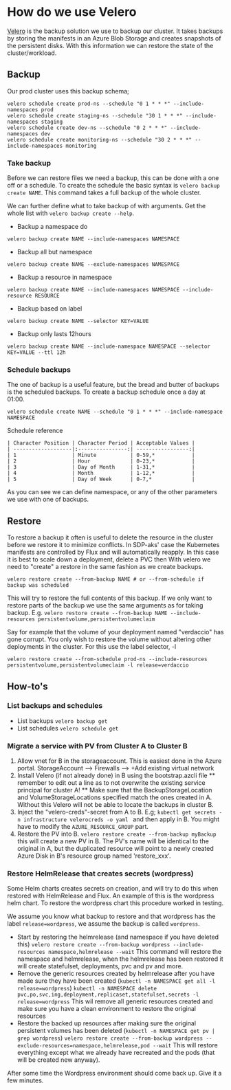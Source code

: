 # How do we use Velero

[Velero](https://github.com/heptio/velero) is the backup solution we use to backup our cluster. It takes backups by storing the manifests in an Azure Blob Storage and creates snapshots of the persistent disks. With this information we can restore the state of the cluster/workload.

## Backup
Our prod cluster uses this backup schema;  
```
velero schedule create prod-ns --schedule "0 1 * * *" --include-namespaces prod
velero schedule create staging-ns --schedule "30 1 * * *" --include-namespaces staging
velero schedule create dev-ns --schedule "0 2 * * *" --include-namespaces dev
velero schedule create monitoring-ns --schedule "30 2 * * *" --include-namespaces monitoring
```
### Take backup

Before we can restore files we need a backup, this can be done with a one off or a schedule. To create the schedule the basic syntax is `velero backup create NAME`.
This command takes a full backup of the whole cluster.

We can further define what to take backup of with arguments. Get the whole list with `velero backup create --help`.

- Backup a namespace do

```
velero backup create NAME --include-namespaces NAMESPACE
```

- Backup all but namespace

```
velero backup create NAME --exclude-namespaces NAMESPACE
```

- Backup a resource in namespace

```
velero backup create NAME --include-namespaces NAMESPACE --include-resource RESOURCE
```

- Backup based on label

```
velero backup create NAME --selector KEY=VALUE
```

- Backup only lasts 12hours

```
velero backup create NAME --include-namespace NAMESPACE --selector KEY=VALUE --ttl 12h
```

### Schedule backups

The one of backup is a useful feature, but the bread and butter of backups is the scheduled backups. To create a backup schedule once a day at 01:00.

```
velero schedule create NAME --schedule "0 1 * * *" --include-namespace NAMESPACE
```

Schedule reference

```
| Character Position | Character Period | Acceptable Values |
| -------------------|:----------------:| -----------------:|
| 1                  | Minute           | 0-59,*            |
| 2                  | Hour             | 0-23,*            |
| 3                  | Day of Month     | 1-31,*            |
| 4                  | Month            | 1-12,*            |
| 5                  | Day of Week      | 0-7,*             |
```

As you can see we can define namespace, or any of the other parameters we use with one of backups.

## Restore

To restore a backup it often is useful to delete the resource in the cluster before we restore it to minimize conflicts.
In SDP-aks' case the Kubernetes manifests are controlled by Flux and will automatically reapply. In this case it is best to scale down a deployment, delete a PVC then 
 With velero we need to "create" a restore in the same fashion as we create backups.

```
velero restore create --from-backup NAME # or --from-schedule if backup was scheduled
```

This will try to restore the full contents of this backup. If we only want to restore parts of the backup we use the same arguments as for taking backup. E.g. `velero restore create --from-backup NAME --include-resources persistentvolume,persistentvolumeclaim`

Say for example that the volume of your deployment named "verdaccio" has gone corrupt. You only wish to restore the volume without altering other deployments in the cluster. For this use the label selector, -l

```
velero restore create --from-schedule prod-ns --include-resources persistentvolume,persistentvolumeclaim -l release=verdaccio
```


## How-to's

### List backups and schedules

- List backups
  `velero backup get`
- List schedules
  `velero schedule get`

### Migrate a service with PV from Cluster A to Cluster B
1. Allow vnet for B in the storageaccount. This is easiest done in the Azure portal. StorageAccount --> Firewalls --> +Add existing virtual network
2. Install Velero (if not already done) in B using the bootstrap.azcli file ** remember to edit out a line as to not overwrite the existing service principal for cluster A! ** Make sure that the BackupStorageLocation and VolumeStorageLocations specified match the ones created in A. Without this Velero will not be able to locate the backups in cluster B.
3. Inject the "velero-creds"-secret from A to B.  E.g; ```kubectl get secrets -n infrastructure velerocreds -o yaml ``` and then apply in B. You might have to modify the `AZURE_RESOURCE_GROUP` part.
4. Restore the PV into B. ```velero restore create --from-backup myBackup``` this will create a new PV in B. The PV's name will be identical to the original in A, but the duplicated resource will point to a newly created Azure Disk in B's resource group named 'restore_xxx'.


### Restore HelmRelease that creates secrets (wordpress)

Some Helm charts creates secrets on creation, and will try to do this when restored with HelmRelease and Flux. An example of this is the wordpress helm chart. To restore the wordpress chart this procedure worked in testing.

We assume you know what backup to restore and that wordpress has the label `release=wordpress`, we assume the backup is called `wordpress`.

- Start by restoring the helmrelease (and namespace if you have deleted this)
  `velero restore create --from-backup wordpress --include-resources namespace,helmrelease --wait`
  This command will restore the namespace and helmrelease, when the helmrelease has been restored it will create statefulset, deployments, pvc and pv and more.
- Remove the generic resources created by helmrelease after you have made sure they have been created (`kubectl -n NAMESPACE get all -l release=wordpress`)
  `kubectl -n NAMESPACE delete pvc,po,svc,ing,deployment,replicaset,statefulset,secrets -l release=wordpress`
  This wil remove all generic resources created and make sure you have a clean environment to restore the original resources
- Restore the backed up resources after making sure the original persistent volumes has been deleted (`kubectl -n NAMESPACE get pv | grep wordpress`)
  `velero restore create --from-backup wordpress --exclude-resources=namespace,helmrelease,pod --wait`
  This will restore everything except what we already have recreated and the pods (that will be created new anyway).

After some time the Wordpress environment should come back up. Give it a few minutes.